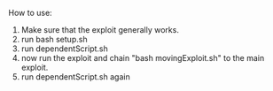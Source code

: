 How to use:

1. Make sure that the exploit generally works.
2. run bash setup.sh
3. run dependentScript.sh
4. now run the exploit and chain "bash movingExploit.sh" to the main exploit.
5. run dependentScript.sh again
